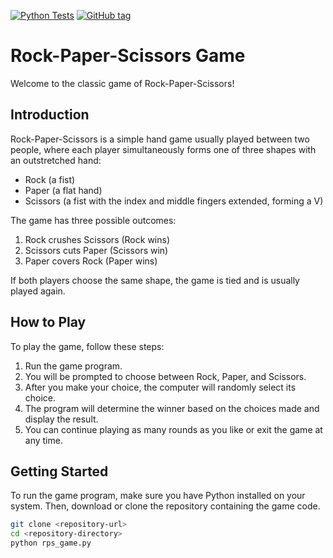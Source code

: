 [![Python Tests](https://github.com/seifsamehtolba/rock-paper-scissors/workflows/Python%20Tests/badge.svg)](https://github.com/seifsamehtolba/rock-paper-scissors/actions?query=workflow:"Python+Tests")
[![GitHub tag](https://img.shields.io/github/tag/seifsamehtolba/rock-paper-scissors?include_prereleases=&sort=semver&color=blue)](https://github.com/seifsamehtolba/rock-paper-scissors/releases/)

# Rock-Paper-Scissors Game

Welcome to the classic game of Rock-Paper-Scissors!

## Introduction

Rock-Paper-Scissors is a simple hand game usually played between two people, where each player simultaneously forms one of three shapes with an outstretched hand:

- Rock (a fist)
- Paper (a flat hand)
- Scissors (a fist with the index and middle fingers extended, forming a V)

The game has three possible outcomes:

1. Rock crushes Scissors (Rock wins)
2. Scissors cuts Paper (Scissors win)
3. Paper covers Rock (Paper wins)

If both players choose the same shape, the game is tied and is usually played again.

## How to Play

To play the game, follow these steps:

1. Run the game program.
2. You will be prompted to choose between Rock, Paper, and Scissors.
3. After you make your choice, the computer will randomly select its choice.
4. The program will determine the winner based on the choices made and display the result.
5. You can continue playing as many rounds as you like or exit the game at any time.

## Getting Started

To run the game program, make sure you have Python installed on your system. Then, download or clone the repository containing the game code.

```bash
git clone <repository-url>
cd <repository-directory>
python rps_game.py
```
